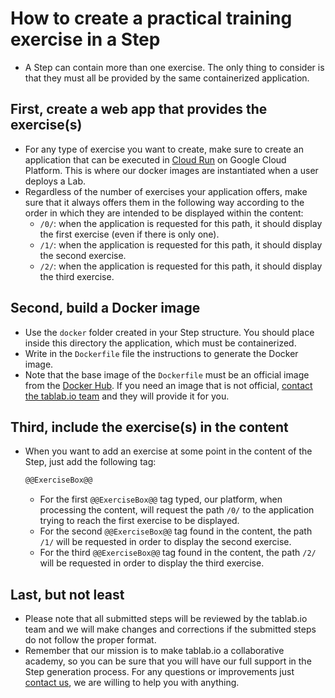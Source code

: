 # How to create a practical training exercise in a Step

* A Step can contain more than one exercise. The only thing to consider is that they must all be provided by the same containerized application.

## First, create a web app that provides the exercise(s)

* For any type of exercise you want to create, make sure to create an application that can be executed in [Cloud Run][1] on Google Cloud Platform. This is where our docker images are instantiated when a user deploys a Lab.
* Regardless of the number of exercises your application offers, make sure that it always offers them in the following way according to the order in which they are intended to be displayed within the content:
  * `/0/`: when the application is requested for this path, it should display the first exercise (even if there is only one).
  * `/1/`: when the application is requested for this path, it should display the second exercise.
  * `/2/`: when the application is requested for this path, it should display the third exercise.

## Second, build a Docker image

* Use the `docker` folder created in your Step structure. You should place inside this directory the application, which must be containerized.
* Write in the `Dockerfile` file the instructions to generate the Docker image.
* Note that the base image of the `Dockerfile` must be an official image from the [Docker Hub][2]. If you need an image that is not official, [contact the tablab.io team][3] and they will provide it for you.

## Third, include the exercise(s) in the content

* When you want to add an exercise at some point in the content of the Step, just add the following tag:

  ```markdown
  @@ExerciseBox@@
  ```

  * For the first `@@ExerciseBox@@` tag typed, our platform, when processing the content, will request the path `/0/` to the application trying to reach the first exercise to be displayed.
  * For the second `@@ExerciseBox@@` tag found in the content, the path `/1/` will be requested in order to display the second exercise.
  * For the third `@@ExerciseBox@@` tag found in the content, the path `/2/` will be requested in order to display the third exercise.

## Last, but not least

* Please note that all submitted steps will be reviewed by the tablab.io team and we will make changes and corrections if the submitted steps do not follow the proper format.
* Remember that our mission is to make tablab.io a collaborative academy, so you can be sure that you will have our full support in the Step generation process. For any questions or improvements just [contact us][3], we are willing to help you with anything.

[1]: https://cloud.google.com/run
[2]: https://hub.docker.com/search?q=&image_filter=official
[3]: hello@samus.io
